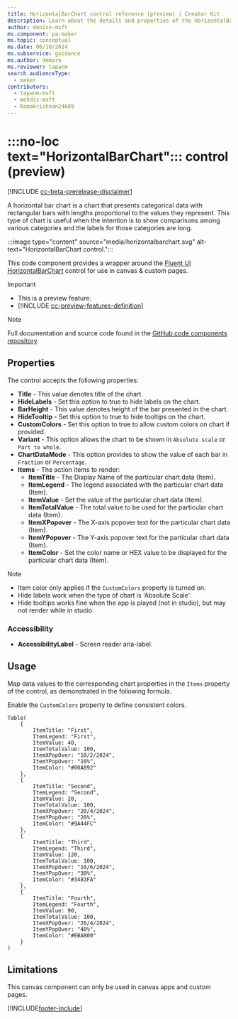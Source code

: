 ```yaml
---
title: HorizontalBarChart control reference (preview) | Creator Kit
description: Learn about the details and properties of the HorizontalBarChart control in the Creator Kit.
author: denise-msft
ms.component: pa-maker
ms.topic: conceptual
ms.date: 06/10/2024
ms.subservice: guidance
ms.author: demora
ms.reviewer: tapanm
search.audienceType: 
  - maker
contributors:
  - tapanm-msft
  - mehdis-msft
  - Ramakrishnan24689
---
```


# :::no-loc text="HorizontalBarChart"::: control (preview)

[!INCLUDE [cc-beta-prerelease-disclaimer](../../includes/cc-beta-prerelease-disclaimer.md)]

A horizontal bar chart is a chart that presents categorical data with rectangular bars with lengths proportional to the values they represent. This type of chart is useful when the intention is to show comparisons among various categories and the labels for those categories are long.

:::image type="content" source="media/horizontalbarchart.svg" alt-text="HorizontalBarChart control.":::

This code component provides a wrapper around the [Fluent UI HorizontalBarChart](https://developer.microsoft.com/en-us/fluentui#/controls/web/horizontalbarchart) control for use in canvas & custom pages.

> [!IMPORTANT]
>
> - This is a preview feature.
> - [!INCLUDE [cc-preview-features-definition](../../includes/cc-preview-features-definition.md)]

> [!NOTE]
> Full documentation and source code found in the [GitHub code components repository](https://github.com/microsoft/powercat-code-components/tree/main/HorizontalBarChart).

## Properties

The control accepts the following properties:

- **Title** - This value denotes title of the chart.
- **HideLabels** - Set this option to true to hide labels on the chart.
- **BarHeight** - This value denotes height of the bar presented in the chart.
- **HideTooltip** - Set this option to true to hide tooltips on the chart.
- **CustomColors** - Set this option to true to allow custom colors on chart if provided.
- **Variant** - This option allows the chart to be shown in `Absolute scale` or `Part to whole`.
- **ChartDataMode** - This option provides to show the value of each bar in `Fraction` or `Percentage`.
- **Items** - The action items to render:
  - **ItemTitle** - The Display Name of the particular chart data (Item).
  - **ItemLegend** - The legend associated with the particular chart data (Item).
  - **ItemValue** - Set the value of the particular chart data (Item).
  - **ItemTotalValue** - The total value to be used for the particular chart data (Item).
  - **ItemXPopover** - The X-axis popover text for the particular chart data (Item).
  - **ItemYPopover** - The Y-axis popover text for the particular chart data (Item).
  - **ItemColor** - Set the color name or HEX value to be displayed for the particular chart data (Item).

> [!NOTE]
> - Item color only applies if the `CustomColors` property is turned on.
> - Hide labels work when the type of chart is 'Absolute Scale'.
> - Hide tooltips works fine when the app is played (not in studio), but may not render while in studio.

### Accessibility

- **AccessibilityLabel** - Screen reader aria-label.

## Usage

Map data values to the corresponding chart properties in the `Items` property of the control, as demonstrated in the following formula.

Enable the `CustomColors` property to define consistent colors.

```powerapps-dot
Table(
    {
        ItemTitle: "First",
        ItemLegend: "First",
        ItemValue: 40,
        ItemTotalValue: 100,
        ItemXPopOver: "10/2/2024",
        ItemYPopOver: "10%",
        ItemColor: "#00A892"
    },
    {
        ItemTitle: "Second",
        ItemLegend: "Second",
        ItemValue: 20,
        ItemTotalValue: 100,
        ItemXPopOver: "20/4/2024",
        ItemYPopOver: "20%",
        ItemColor: "#9A44FC"
    },
    {
        ItemTitle: "Third",
        ItemLegend: "Third",
        ItemValue: 120,
        ItemTotalValue: 100,
        ItemXPopOver: "10/6/2024",
        ItemYPopOver: "30%",
        ItemColor: "#3483FA"
    },
    {
        ItemTitle: "Fourth",
        ItemLegend: "Fourth",
        ItemValue: 90,
        ItemTotalValue: 100,
        ItemXPopOver: "20/4/2024",
        ItemYPopOver: "40%",
        ItemColor: "#EBA800"
    }
)
```

## Limitations

This canvas component can only be used in canvas apps and custom pages.

[!INCLUDE[footer-include](../../includes/footer-banner.md)]
